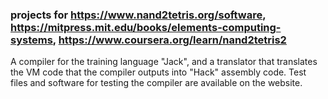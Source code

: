 ### projects for https://www.nand2tetris.org/software, https://mitpress.mit.edu/books/elements-computing-systems, https://www.coursera.org/learn/nand2tetris2

A compiler for the training language "Jack", and a translator that translates the VM code that the compiler outputs into "Hack" assembly code.
Test files and software for testing the compiler are available on the website.

